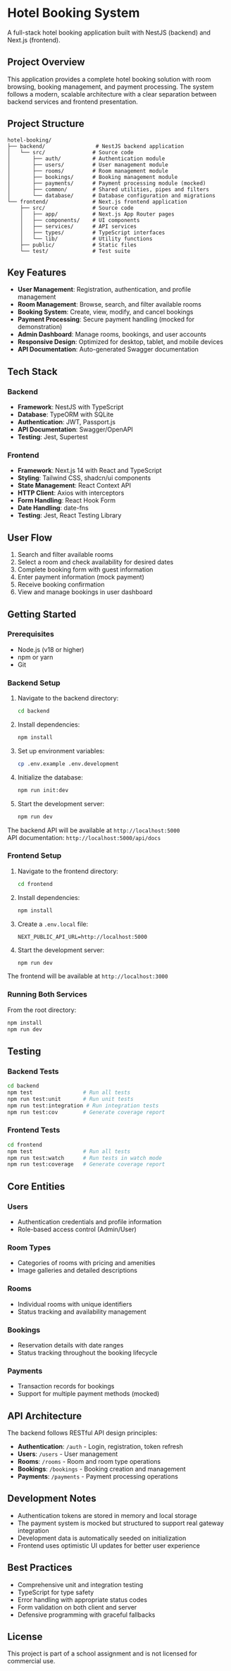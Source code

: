 # Hotel Booking System

A full-stack hotel booking application built with NestJS (backend) and Next.js (frontend).

## Project Overview

This application provides a complete hotel booking solution with room browsing, booking management, and payment processing. The system follows a modern, scalable architecture with a clear separation between backend services and frontend presentation.

## Project Structure

```
hotel-booking/
├── backend/                # NestJS backend application
│   └── src/               # Source code
│       ├── auth/          # Authentication module
│       ├── users/         # User management module
│       ├── rooms/         # Room management module
│       ├── bookings/      # Booking management module
│       ├── payments/      # Payment processing module (mocked)
│       ├── common/        # Shared utilities, pipes and filters
│       └── database/      # Database configuration and migrations
└── frontend/              # Next.js frontend application
    ├── src/               # Source code
    │   ├── app/           # Next.js App Router pages
    │   ├── components/    # UI components
    │   ├── services/      # API services
    │   ├── types/         # TypeScript interfaces
    │   └── lib/           # Utility functions
    ├── public/            # Static files
    └── test/              # Test suite
```

## Key Features

- **User Management**: Registration, authentication, and profile management
- **Room Management**: Browse, search, and filter available rooms
- **Booking System**: Create, view, modify, and cancel bookings
- **Payment Processing**: Secure payment handling (mocked for demonstration)
- **Admin Dashboard**: Manage rooms, bookings, and user accounts
- **Responsive Design**: Optimized for desktop, tablet, and mobile devices
- **API Documentation**: Auto-generated Swagger documentation

## Tech Stack

### Backend
- **Framework**: NestJS with TypeScript
- **Database**: TypeORM with SQLite
- **Authentication**: JWT, Passport.js
- **API Documentation**: Swagger/OpenAPI
- **Testing**: Jest, Supertest

### Frontend
- **Framework**: Next.js 14 with React and TypeScript
- **Styling**: Tailwind CSS, shadcn/ui components
- **State Management**: React Context API
- **HTTP Client**: Axios with interceptors
- **Form Handling**: React Hook Form
- **Date Handling**: date-fns
- **Testing**: Jest, React Testing Library

## User Flow

1. Search and filter available rooms
2. Select a room and check availability for desired dates
3. Complete booking form with guest information
4. Enter payment information (mock payment)
5. Receive booking confirmation
6. View and manage bookings in user dashboard

## Getting Started

### Prerequisites

- Node.js (v18 or higher)
- npm or yarn
- Git

### Backend Setup

1. Navigate to the backend directory:
   ```bash
   cd backend
   ```

2. Install dependencies:
   ```bash
   npm install
   ```

3. Set up environment variables:
   ```bash
   cp .env.example .env.development
   ```

4. Initialize the database:
   ```bash
   npm run init:dev
   ```

5. Start the development server:
   ```bash
   npm run dev
   ```

The backend API will be available at `http://localhost:5000`  
API documentation: `http://localhost:5000/api/docs`

### Frontend Setup

1. Navigate to the frontend directory:
   ```bash
   cd frontend
   ```

2. Install dependencies:
   ```bash
   npm install
   ```

3. Create a `.env.local` file:
   ```
   NEXT_PUBLIC_API_URL=http://localhost:5000
   ```

4. Start the development server:
   ```bash
   npm run dev
   ```

The frontend will be available at `http://localhost:3000`

### Running Both Services

From the root directory:

```bash
npm install
npm run dev
```

## Testing

### Backend Tests
```bash
cd backend
npm test                # Run all tests
npm run test:unit       # Run unit tests
npm run test:integration # Run integration tests
npm run test:cov        # Generate coverage report
```

### Frontend Tests
```bash
cd frontend
npm test                # Run all tests
npm run test:watch      # Run tests in watch mode
npm run test:coverage   # Generate coverage report
```

## Core Entities

### Users
- Authentication credentials and profile information
- Role-based access control (Admin/User)

### Room Types
- Categories of rooms with pricing and amenities
- Image galleries and detailed descriptions

### Rooms
- Individual rooms with unique identifiers
- Status tracking and availability management

### Bookings
- Reservation details with date ranges
- Status tracking throughout the booking lifecycle

### Payments
- Transaction records for bookings
- Support for multiple payment methods (mocked)

## API Architecture

The backend follows RESTful API design principles:

- **Authentication**: `/auth` - Login, registration, token refresh
- **Users**: `/users` - User management
- **Rooms**: `/rooms` - Room and room type operations
- **Bookings**: `/bookings` - Booking creation and management
- **Payments**: `/payments` - Payment processing operations

## Development Notes

- Authentication tokens are stored in memory and local storage
- The payment system is mocked but structured to support real gateway integration
- Development data is automatically seeded on initialization
- Frontend uses optimistic UI updates for better user experience

## Best Practices

- Comprehensive unit and integration testing
- TypeScript for type safety
- Error handling with appropriate status codes
- Form validation on both client and server
- Defensive programming with graceful fallbacks

## License

This project is part of a school assignment and is not licensed for commercial use.

